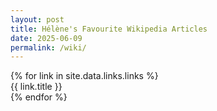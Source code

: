 ```yaml
---
layout: post
title: Hélène's Favourite Wikipedia Articles
date: 2025-06-09
permalink: /wiki/
---
```


<div class="post-grid wiki-grid">
  {% for link in site.data.links.links %}
    <a href="{{ link.url }}" target="_blank" class="post-box wiki-box" style="text-decoration: none; display: block;">
      <span class="post-box-link">{{ link.title }}</span>
    </a>
  {% endfor %}
</div>
